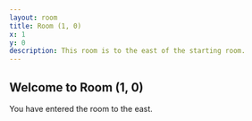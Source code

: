 ```yaml
---
layout: room
title: Room (1, 0)
x: 1
y: 0
description: This room is to the east of the starting room.
---
```


<h2>Welcome to Room (1, 0)</h2>
<p>You have entered the room to the east.</p>
